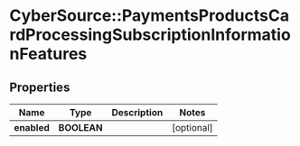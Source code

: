 # CyberSource::PaymentsProductsCardProcessingSubscriptionInformationFeatures

## Properties
Name | Type | Description | Notes
------------ | ------------- | ------------- | -------------
**enabled** | **BOOLEAN** |  | [optional] 


